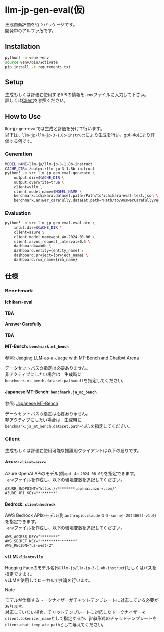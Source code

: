 # llm-jp-gen-eval(仮)

生成自動評価を行うパッケージです。  
開発中のアルファ版です。  

## Installation

```bash
python3 -m venv venv
source venv/bin/activate
pip install -r requrements.txt
```

## Setup

生成もしくは評価に使用するAPIの情報を`.env`ファイルに入力して下さい。  
詳しくは[Client](#client)を参照ください。

## How to Use

llm-jp-gen-evalでは生成と評価を分けて行います。  
以下は、`llm-jp/llm-jp-3-1.8b-instruct`により生成を行い、gpt-4oにより評価する例です。  

### Generation

```bash
MODEL_NAME=llm-jp/llm-jp-3-1.8b-instruct
CACHE_DIR=./output/llm-jp-3-1.8b-instruct
python3 -m src.llm_jp_gen_eval.generate \
    output.dir=$CACHE_DIR \
    output.overwrite=true \
    client=vllm \
    client.model_name=$MODEL_NAME \
    benchmark.ichikara.dataset.path=/Path/to/ichikara-eval-test.json \
    benchmark.answer_carefully.dataset.path=/Path/to/AnswerCarefullyVersion001_Test.json
```

### Evaluation

```bash
python3 -m src.llm_jp_gen_eval.evaluate \
    input.dir=$CACHE_DIR \
    client=azure \
    client.model_name=gpt-4o-2024-08-06 \
    client.async_request_interval=0.5 \
    dashboard=wandb \
    dashboard.entity={entity_name} \
    dashboard.project={project_name} \
    dashboard.run_name={run_name}
```

## 仕様

### Benchmark

#### Ichikara-eval

**TBA**

#### Answer Carefully

**TBA**

#### MT-Bench: `benchmark.mt_bench`

参照: [Judging LLM-as-a-Judge with MT-Bench and Chatbot Arena](https://arxiv.org/abs/2306.05685)

データセットパスの指定は必要ありません。  
非アクティブにしたい場合は、生成時に`benchmark.mt_bench.dataset.path=null`を指定してください。

#### Japanese MT-Bench: `benchmark.ja_mt_bench`

参照: [Japanese MT-Bench](https://github.com/Stability-AI/FastChat)

データセットパスの指定は必要ありません。  
非アクティブにしたい場合は、生成時に`benchmark.ja_mt_bench.dataset.path=null`を指定してください。

### Client

生成もしくは評価に使用可能な推論用クライアントは以下の通りです。

#### Azure: `client=azure`

Azure OpenAI APIのモデル(例:`gpt-4o-2024-08-06`)を指定できます。  
`.env`ファイルを作成し、以下の環境変数を追記してください。
```bash:.env
AZURE_ENDPOINT="https://********.openai.azure.com/"
AZURE_API_KEY="********"
```

#### Bedrock: `client=bedrock`

AWS Bedrock APIのモデル(例:`anthropic.claude-3-5-sonnet-20240620-v1:0`)を指定できます。  
`.env`ファイルを作成し、以下の環境変数を追記してください。
```bash:.env
AWS_ACCESS_KEY="********"
AWS_SECRET_KEY="****************"
AWS_REGION="us-west-2"
```


#### vLLM: `client=vllm`

Hugging Faceのモデル名(例:`llm-jp/llm-jp-3-1.8b-instruct`)もしくはパスを指定できます。  
vLLMを使用してローカルで推論を行います。
> [!NOTE]
> モデルが仕様するトークナイザーがチャットテンプレートに対応している必要があります。  
> 対応していない場合、チャットテンプレートに対応したトークナイザーを`client.tokenizer_name`として指定するか、jinja形式のチャットテンプレートを`client.chat_template.path`として与えてください。
